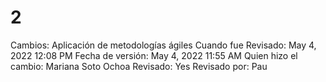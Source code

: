 # 2

Cambios: Aplicación de metodologías ágiles
Cuando fue Revisado: May 4, 2022 12:08 PM
Fecha de  versión: May 4, 2022 11:55 AM
Quien hizo el cambio: Mariana Soto Ochoa
Revisado: Yes
Revisado por: Pau